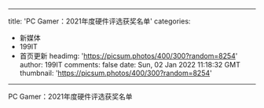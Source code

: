 
---
title: 'PC Gamer：2021年度硬件评选获奖名单'
categories: 
 - 新媒体
 - 199IT
 - 首页更新
headimg: 'https://picsum.photos/400/300?random=8254'
author: 199IT
comments: false
date: Sun, 02 Jan 2022 11:18:32 GMT
thumbnail: 'https://picsum.photos/400/300?random=8254'
---

<div>   
PC Gamer：2021年度硬件评选获奖名单  
</div>
            